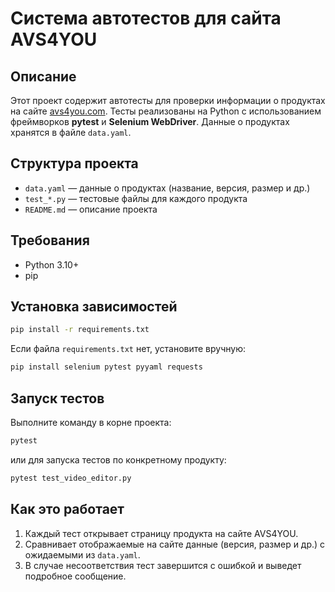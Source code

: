 # Система автотестов для сайта AVS4YOU

## Описание

Этот проект содержит автотесты для проверки информации о продуктах на сайте [avs4you.com](https://www.avs4you.com/). Тесты реализованы на Python с использованием фреймворков **pytest** и **Selenium WebDriver**. Данные о продуктах хранятся в файле `data.yaml`.

## Структура проекта

- `data.yaml` — данные о продуктах (название, версия, размер и др.)
- `test_*.py` — тестовые файлы для каждого продукта
- `README.md` — описание проекта

## Требования

- Python 3.10+
- pip

## Установка зависимостей

```bash
pip install -r requirements.txt
```

Если файла `requirements.txt` нет, установите вручную:

```bash
pip install selenium pytest pyyaml requests
```

## Запуск тестов

Выполните команду в корне проекта:

```bash
pytest
```

или для запуска тестов по конкретному продукту:

```bash
pytest test_video_editor.py
```

## Как это работает

1. Каждый тест открывает страницу продукта на сайте AVS4YOU.
2. Сравнивает отображаемые на сайте данные (версия, размер и др.) с ожидаемыми из `data.yaml`.
3. В случае несоответствия тест завершится с ошибкой и выведет подробное сообщение.

